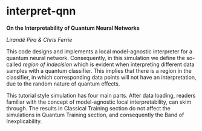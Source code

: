 # interpret-qnn

**On the Interpretability of Quantum Neural Networks**

*Lirandë Pira & Chris Ferrie*

This code designs and implements a local model-agnostic interpreter for a quantum neural network. Consequently, in this simulation we define the so-called *region of indecision* which is evident when interpreting different data samples with a quantum classifier. This implies that there is a region in the classifier, in which corresponding data points will not have an interpretation, due to the random nature of quantum effects.

This tutorial style simulation has four main parts. After data loading, readers familiar with the concept of model-agnostic local interpretability, can skim through. The results in Classical Training section do not affect the simulations in Quantum Training section, and consequently the Band of Inexplicability.
